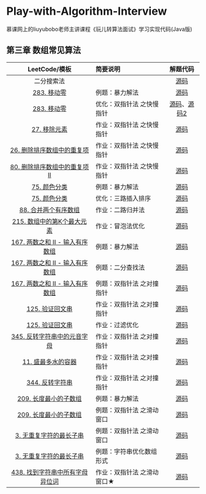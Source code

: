 # Play-with-Algorithm-Interview
慕课网上的liuyubobo老师主讲课程《玩儿转算法面试》学习实现代码(Java版)

## 第三章 数组常见算法

|                        LeetCode/模板                         | 简要说明                   |                           解题代码                           |
| :----------------------------------------------------------: | :------------------------- | :----------------------------------------------------------: |
|                          二分搜索法                          |                            | [源码](https://github.com/CourageHe/Play-with-Algorithm-Interview/blob/master/03-Using-Array/01-Binary-Search/src/BinarySearcch.java) |
| [283. 移动零](https://leetcode-cn.com/problems/move-zeroes/) | 例题：暴力解法             | [源码](https://github.com/CourageHe/Play-with-Algorithm-Interview/blob/master/03-Using-Array/03-Move-Zeroes/src/Solution.java) |
| [283. 移动零](https://leetcode-cn.com/problems/move-zeroes/) | 优化：双指针法 之快慢指针  | [源码](https://github.com/CourageHe/Play-with-Algorithm-Interview/blob/master/03-Using-Array/04-Move-Zeroes-ll/src/Solution.java)、[源码2](https://github.com/CourageHe/Play-with-Algorithm-Interview/blob/master/03-Using-Array/04-Move-Zeroes-ll/src/Solution2.java) |
| [27. 移除元素](https://leetcode-cn.com/problems/remove-element/) | 作业：双指针法 之快慢指针  | [源码](https://github.com/CourageHe/Play-with-Algorithm-Interview/blob/master/03-Using-Array/04-Move-Zeroes-ll/src/SolutionWork2.java) |
| [26. 删除排序数组中的重复项](https://leetcode-cn.com/problems/remove-duplicates-from-sorted-array/) | 作业：双指针法 之快慢指针  | [源码](https://github.com/CourageHe/Play-with-Algorithm-Interview/blob/master/03-Using-Array/04-Move-Zeroes-ll/src/SolutionWork.java) |
| [80. 删除排序数组中的重复项 II](https://leetcode-cn.com/problems/remove-duplicates-from-sorted-array-ii/) | 作业：双指针法 之快慢指针  | [源码](https://github.com/CourageHe/Play-with-Algorithm-Interview/blob/master/03-Using-Array/04-Move-Zeroes-ll/src/SolutionWork3.java) |
| [75. 颜色分类](https://leetcode-cn.com/problems/sort-colors/) | 例题：暴力解法             | [源码](https://github.com/CourageHe/Play-with-Algorithm-Interview/blob/master/03-Using-Array/05-Sort-Colors/src/Solution.java) |
| [75. 颜色分类](https://leetcode-cn.com/problems/sort-colors/) | 优化：三路插入排序         | [源码](https://github.com/CourageHe/Play-with-Algorithm-Interview/blob/master/03-Using-Array/05-Sort-Colors/src/Solution2.java) |
| [88. 合并两个有序数组](https://leetcode-cn.com/problems/merge-sorted-array/) | 作业：二路归并法           | [源码](https://github.com/CourageHe/Play-with-Algorithm-Interview/blob/master/03-Using-Array/05-Sort-Colors/src/SolutionWork.java) |
| [215. 数组中的第K个最大元素](https://leetcode-cn.com/problems/kth-largest-element-in-an-array/) | 作业：冒泡法优化           | [源码](https://github.com/CourageHe/Play-with-Algorithm-Interview/blob/master/03-Using-Array/05-Sort-Colors/src/SolutionWork2.java) |
| [167. 两数之和 II - 输入有序数组](https://leetcode-cn.com/problems/two-sum-ii-input-array-is-sorted/) | 例题：暴力解法             | [源码](https://github.com/CourageHe/Play-with-Algorithm-Interview/blob/master/03-Using-Array/06-Two-Sum-II/src/Solution.java) |
| [167. 两数之和 II - 输入有序数组](https://leetcode-cn.com/problems/two-sum-ii-input-array-is-sorted/) | 例题：二分查找法           | [源码](https://github.com/CourageHe/Play-with-Algorithm-Interview/blob/master/03-Using-Array/06-Two-Sum-II/src/Solution.java) |
| [167. 两数之和 II - 输入有序数组](https://leetcode-cn.com/problems/two-sum-ii-input-array-is-sorted/) | 例题：双指针法 之对撞指针  | [源码](https://github.com/CourageHe/Play-with-Algorithm-Interview/blob/master/03-Using-Array/06-Two-Sum-II/src/Solution.java) |
| [125. 验证回文串](https://leetcode-cn.com/problems/valid-palindrome/) | 作业：双指针法 之对撞指针  | [源码](https://github.com/CourageHe/Play-with-Algorithm-Interview/blob/master/03-Using-Array/06-Two-Sum-II/src/SolutionWork.java) |
| [125. 验证回文串](https://leetcode-cn.com/problems/valid-palindrome/) | 作业：过滤优化             | [源码](https://github.com/CourageHe/Play-with-Algorithm-Interview/blob/master/03-Using-Array/06-Two-Sum-II/src/SolutionWork.java) |
| [345. 反转字符串中的元音字母](https://leetcode-cn.com/problems/reverse-vowels-of-a-string/) | 作业：双指针法 之对撞指针  | [源码](https://github.com/CourageHe/Play-with-Algorithm-Interview/blob/master/03-Using-Array/06-Two-Sum-II/src/SolutionWork3.java) |
| [11. 盛最多水的容器](https://leetcode-cn.com/problems/container-with-most-water/) | 作业：双指针法 之对撞指针  | [源码](https://github.com/CourageHe/Play-with-Algorithm-Interview/blob/master/03-Using-Array/06-Two-Sum-II/src/SolutionWork4.java) |
| [344. 反转字符串](https://leetcode-cn.com/problems/reverse-string/) | 作业：双指针法 之对撞指针  | [源码](https://github.com/CourageHe/Play-with-Algorithm-Interview/blob/master/03-Using-Array/06-Two-Sum-II/src/SolutionWork2.java) |
| [209. 长度最小的子数组](https://leetcode-cn.com/problems/minimum-size-subarray-sum/) | 例题：暴力解法             | [源码](https://github.com/CourageHe/Play-with-Algorithm-Interview/blob/master/03-Using-Array/07-Minimum-Size-Subarray-Sum/src/Solution.java) |
| [209. 长度最小的子数组](https://leetcode-cn.com/problems/minimum-size-subarray-sum/) | 例题：双指针法 之滑动窗口  | [源码](https://github.com/CourageHe/Play-with-Algorithm-Interview/blob/master/03-Using-Array/07-Minimum-Size-Subarray-Sum/src/Solution.java) |
| [3. 无重复字符的最长子串](https://leetcode-cn.com/problems/longest-substring-without-repeating-characters/) | 例题：双指针法 之滑动窗口  | [源码](https://github.com/CourageHe/Play-with-Algorithm-Interview/blob/master/03-Using-Array/08-Longest-Substring-Without-Repeating-Characters/src/Solution.java) |
| [3. 无重复字符的最长子串](https://leetcode-cn.com/problems/longest-substring-without-repeating-characters/) | 例题：字符串优化数组形式   | [源码](https://github.com/CourageHe/Play-with-Algorithm-Interview/blob/master/03-Using-Array/08-Longest-Substring-Without-Repeating-Characters/src/Solution.java) |
| [438. 找到字符串中所有字母异位词](https://leetcode-cn.com/problems/find-all-anagrams-in-a-string/) | 作业：双指针法 之滑动窗口★ |                           [源码]()                           |



